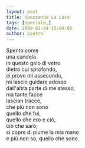 ```yaml
---
layout: post
title: Spezzando La Luce
tags: [speciale,]
date: 2009-02-04 15:04:00
author: pietro
---
```

Spento come<br/>una candela<br/>in questo gelo di vetro<br/>dietro cui sprofondo,<br/>ci provo mi assecondo,<br/>mi lascio guidare adesso<br/>dall'altra parte di me stesso,<br/>ma tante facce<br/>lascian tracce,<br/>che più non sono<br/>quello che fui,<br/>quello che ero e ciò,<br/>ciò che sarò;<br/>si copre di piume la mia mano<br/>e più non so, quello che sono.
